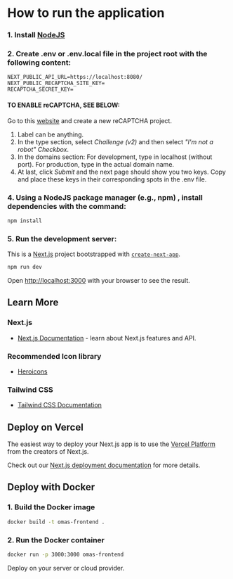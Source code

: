 # How to run the application

### 1. Install [NodeJS](https://nodejs.org)

### 2. Create .env or .env.local file in the project root with the following content:
```
NEXT_PUBLIC_API_URL=https://localhost:8080/
NEXT_PUBLIC_RECAPTCHA_SITE_KEY=
RECAPTCHA_SECRET_KEY=
```

#### TO ENABLE reCAPTCHA, SEE BELOW:
Go to this [website](https://www.google.com/recaptcha/admin/create) and create a new reCAPTCHA project.
1. Label can be anything.
2. In the type section, select *Challenge (v2)* and then select *"I'm not a robot" Checkbox*.
3. In the domains section: For development, type in localhost (without port). For production, type in the actual domain name.
4. At last, click *Submit* and the next page should show you two keys. Copy and place these keys in their corresponding spots in the .env file.

### 4. Using a NodeJS package manager (e.g., npm) , install dependencies with the command:
```bash
npm install
```


### 5. Run the development server:

This is a [Next.js](https://nextjs.org/) project bootstrapped with [`create-next-app`](https://github.com/vercel/next.js/tree/canary/packages/create-next-app).

```bash
npm run dev
```


Open [http://localhost:3000](http://localhost:3000) with your browser to see the result.

## Learn More

### Next.js
- [Next.js Documentation](https://nextjs.org/docs) - learn about Next.js features and API.

### Recommended Icon library
- [Heroicons](https://heroicons.com/)

### Tailwind CSS
- [Tailwind CSS Documentation](https://tailwindcss.com/docs)

## Deploy on Vercel

The easiest way to deploy your Next.js app is to use the [Vercel Platform](https://vercel.com/new?utm_medium=default-template&filter=next.js&utm_source=create-next-app&utm_campaign=create-next-app-readme) from the creators of Next.js.

Check out our [Next.js deployment documentation](https://nextjs.org/docs/deployment) for more details.

## Deploy with Docker

### 1. Build the Docker image
```bash
docker build -t omas-frontend .
```

### 2. Run the Docker container
```bash
docker run -p 3000:3000 omas-frontend
```

Deploy on your server or cloud provider.